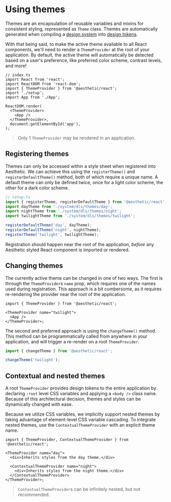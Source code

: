 # Using themes

Themes are an encapsulation of reusable variables and mixins for consistent styling, represented as
`Theme` class. Themes are automatically generated when compiling a
[design system](../../design/about.md) into [design tokens](../../tokens/web/css-in-js.md).

With that being said, to make the active theme available to all React components, we'll need to
render a `ThemeProvider` at the root of your application. By default, the active theme will
automatically be detected based on a user's preference, like preferred color scheme, contrast
levels, and more!

```tsx
// index.ts
import React from 'react';
import ReactDOM from 'react-dom';
import { ThemeProvider } from '@aesthetic/react';
import './setup';
import App from './App';

ReactDOM.render(
  <ThemeProvider>
    <App />
  </ThemeProvider>,
  document.getElementById('app'),
);
```

> Only 1 `ThemeProvider` may be rendered in an application.

## Registering themes

Themes can only be accessed within a style sheet when registered into Aesthetic. We can achieve this
using the `registerTheme()` and `registerDefaultTheme()` method, both of which require a unique
name. A default theme can only be defined twice, once for a light color scheme, the other for a dark
color scheme.

```ts
// setup.ts
import { registerTheme, registerDefaultTheme } from '@aesthetic/react';
import dayTheme from './system/dls/themes/day';
import nightTheme from './system/dls/themes/night';
import twilightTheme from './system/dls/themes/twilight';

registerDefaultTheme('day', dayTheme);
registerDefaultTheme('night', nightTheme);
registerTheme('twilight', twilightTheme);
```

Registration should happen near the root of the application, _before_ any Aesthetic styled React
component is imported or rendered.

## Changing themes

The currently active theme can be changed in one of two ways. The first is through the
`ThemeProvider`s `name` prop, which requires one of the names used during registration. This
approach is a bit cumbersome, as it requires re-rendering the provider near the root of the
application.

```tsx
import { ThemeProvider } from '@aesthetic/react';

<ThemeProvider name="twilight">
  <App />
</ThemeProvider>;
```

The second and preferred approach is using the `changeTheme()` method. This method can be
programmatically called from anywhere in your application, and will trigger a re-render on a root
`ThemeProvider`.

```ts
import { changeTheme } from '@aesthetic/react';

changeTheme('twilight');
```

## Contextual and nested themes

A root `ThemeProvider` provides design tokens to the entire application by declaring `:root` level
CSS variables and applying a `<body />` class name. Because of this architectural decision, themes
and styles can be dynamically changed with ease.

Because we utilize CSS variables, we implicitly support nested themes by taking advantage of
element-level CSS variable cascading. To integrate nested themes, use the `ContextualThemeProvider`
with an explicit theme name.

```tsx
import { ThemeProvider, ContextualThemeProvider } from '@aesthetic/react';

<ThemeProvider name="day">
  <div>Inherits styles from the day theme.</div>

  <ContextualThemeProvider name="night">
    <div>Inherits styles from the night theme.</div>
  </ContextualThemeProvider>
</ThemeProvider>;
```

> `ContextualThemeProvider`s can be infinitely nested, but not recommended.
